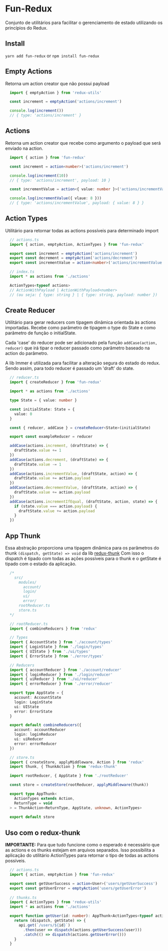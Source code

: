 # Fun-Redux

Conjunto de utilitários para facilitar o gerenciamento de estado utilizando os princípios do Redux.

## Install
```yarn add fun-redux```
or
```npm install fun-redux```

## Empty Actions
Retorna um action creator que não possui payload
```ts
  import { emptyAction } from 'redux-utils'

  const increment = emptyAction('actions/increment')

  console.log(increment())
  // { type: 'actions/increment' }
```

## Actions
Retorna um action creator que recebe como argumento o payload que será enviado na action.
```ts
  import { action } from 'fun-redux'

  const increment = action<number>('actions/increment')

  console.log(increment(10))
  // { type: 'actions/increment', payload: 10 }

  const incrementValue = action<{ value: number }>('actions/incrementValue')

  console.log(incrementValue({ vlaue: 8 }))
  // { type: 'actions/incrementValue', payload: { value: 8 } }
```

## Action Types
Utilitário para retornar todas as actions possíveis para determinado import
```ts
  // actions.ts
  import { action, emptyAction, ActionTypes } from 'fun-redux'

  export const increment = emptyAction('actions/increment')
  export const decrement = emptyAction('actions/decrement')
  export const incrementValue = action<number>('actions/incrementValue')

  // index.ts
  import * as actions from './actions'

  ActionTypes<typeof actions>
  // ActionWithPayload | ActionWithPayload<number>
  // (ou seja: { type: string } | { type: string, payload: number })
```

## Create Reducer
Utilitário para gerar reducers com tipagem dinâmica orientada às actions importadas.
Recebe como parâmetro de tipagem o type do State e como parâmetro de função o initialState.

Cada 'case' do reducer pode ser adicionado pela função `addCase(action, reducer)` que irá tipar o reducer passado como parâmetro baseado na action do parâmetro.

A lib Immer é utilizada para facilitar a alteração segura do estado do redux. Sendo assim, para todo reducer é passado um 'draft' do state.

```ts
  // reducer.ts
  import { createReducer } from 'fun-redux'

  import * as actions from './actions'

  type State = { value: number }

  const initialState: State = {
    value: 0
  }

  const { reducer, addCase } = createReducer<State>(initialState)

  export const exampleReducer = reducer

  addCase(actions.increment, (draftState) => {
    draftState.value += 1
  })
  addCase(actions.decrement, (draftState) => {
    draftState.value -= 1
  })
  addCase(actions.incrementValue, (draftState, action) => {
    draftState.value += action.payload
  })
  addCase(actions.decrementValue, (draftState, action) => {
    draftState.value += action.payload
  })
  addCase(actions.incrementIfEqual, (draftState, action, state) => {
    if (state.value === action.payload) {
      draftState.value += action.payload
    }
  })
```

## App Thunk
Essa abstração proporciona uma tipagem dinâmica para os parâmetros do thunk `(dispatch, getState) => void` da lib [redux-thunk](https://github.com/reduxjs/redux-thunk)
Com isso o dispatch é tipado com todas as ações possíveis para o thunk e o getState é tipado com o estado da aplicação.

```ts
  /*
    src/
      modules/
        account/
        login/
        ui/
        error/
      rootReducer.ts
      store.ts
  */

  // rootReducer.ts
  import { combineReducers } from 'redux'

  // Types
  import { AccountState } from './account/types'
  import { LoginState } from './login/types'
  import { UIState } from './ui/types'
  import { ErrorState } from './error/types'

  // Reducers
  import { accountReducer } from './account/reducer'
  import { loginReducer } from './login/reducer'
  import { uiReducer } from './ui/reducer'
  import { errorReducer } from './error/reducer'

  export type AppState = {
    account: AccountState
    login: LoginState
    ui: UIState
    error: ErrorState
  }

  export default combineReducers({
    account: accountReducer
    login: loginReducer
    ui: uiReducer
    error: errorReducer
  })

  // store.ts
  import { createStore, applyMiddleware, Action } from 'redux'
  import thunk, { ThunkAction } from 'redux-thunk'

  import rootReducer, { AppState } from './rootReducer'

  const store = createStore(rootReducer, applyMiddleware(thunk))

  export type AppThunk<
    ActionTypes extends Action,
    ReturnType = void
  > = ThunkAction<ReturnType, AppState, unknown, ActionTypes>
  
  export default store
```

## Uso com o redux-thunk
**IMPORTANTE:** Para que tudo funcione como o esperado é necessário que as actions e os thunks estejam em arquivos separados.
Isso possibilita a aplicação do utilitário ActionTypes para retornar o tipo de todas as actions possíveis.

```ts
  // actions.ts
  import { action, emptyAction } from 'fun-redux'

  export const getUserSuccess = action<User>('users/getUserSuccess')
  export const getUserError = emptyAction('users/getUserError')
  
  // thunks.ts
  import { ActionTypes } from 'redux-utils'
  import * as actions from './actions'

  export function getUser(id: number): AppThunk<ActionTypes<typeof actions>> {
    return (dispatch, getState) => {
      api.get(`/users/${id}`)
        .then(user => dispatch(actions.getUserSuccess(user)))
        .catch(() => dispatch(actions.getUserError()))
    }
  }
```

